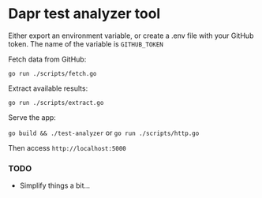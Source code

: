 
# Dapr test analyzer tool 

Either export an environment variable, or create a .env file with your GitHub token. The name of the variable is `GITHUB_TOKEN` 

Fetch data from GitHub:

`go run ./scripts/fetch.go`

Extract available results: 

`go run ./scripts/extract.go`

Serve the app:

`go build && ./test-analyzer`  or `go run ./scripts/http.go`


Then access `http://localhost:5000`


### TODO

* Simplify things a bit...